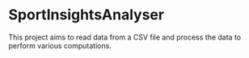 # SportInsightsAnalyser
This project aims to read data from a CSV file and process the data to perform various computations.
